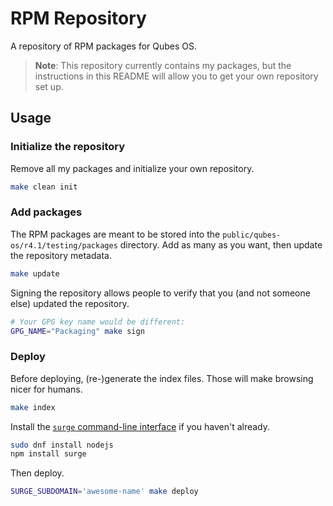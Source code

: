 RPM Repository
==============

A repository of RPM packages for Qubes OS.

> **Note**: This repository currently contains my packages, but the instructions in this README will allow you to get your own repository set up.

Usage
-----

### Initialize the repository

Remove all my packages and initialize your own repository.

```sh
make clean init
```

### Add packages

The RPM packages are meant to be stored into the `public/qubes-os/r4.1/testing/packages` directory.
Add as many as you want, then update the repository metadata.

```sh
make update
```

Signing the repository allows people to verify that you (and not someone else) updated the repository.

```sh
# Your GPG key name would be different:
GPG_NAME="Packaging" make sign
```

### Deploy

Before deploying, (re-)generate the index files. Those will make browsing nicer for humans.

```sh
make index
```

Install the [`surge` command-line interface](https://surge.sh) if you haven't already.

```sh
sudo dnf install nodejs
npm install surge
```

Then deploy.

```sh
SURGE_SUBDOMAIN='awesome-name' make deploy
```

